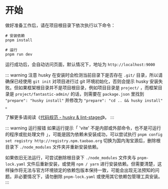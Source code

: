 # 开始

做好准备工作后，请在项目根目录下依次执行以下命令：

```bash:no-line-numbers
# 安装依赖
pnpm install

# 运行
pnpm run dev
```

运行成功后，会自动访问页面，默认情况下，地址为 `http://localhost:9000`

::: warning 注意
husky 在安装时会检测当前目录下是否存在 `.git/` 目录，所以请确保已经使用 `git init` 对项目进行过 git 环境初始化，否则会提示 husky 安装失败。但如果框架根目录并不是项目根目录，例如项目目录是 `project/` ，而框架目录是 `project/fantastic-admin/` 的话，则需要在 `package.json` 里找到 `"prepare": "husky install"` 并修改为 `"prepare": "cd .. && husky install"` 。

了解更多请阅读《[代码规范 - husky & lint-staged](coding-standard.md#husky-lint-staged)》。
:::

::: warning 运行报错
如果运行提示「 'vite' 不是内部或外部命令，也不是可运行的程序或批处理文件 」，可能是因为依赖未安装成功，可以尝试执行 `pnpm config set registry http://registry.npm.taobao.org` 切换为国内淘宝源后，删除根目录下 `./node_modules` 文件夹并重新安装依赖。

如果依旧无法运行，可尝试删除根目录下 `./node_modules` 文件夹与 `pnpm-lock.yaml` 文件后重新安装，或使用 `npm / yarn` 进行安装依赖。但需要清楚，这样操作将无法与官方环境锁定的依赖包版本保持一致，可能会出现无法预知的问题。非必要情况下，请勿删除 `pnpm-lock.yaml` 或使用其它依赖包管理工具安装。
:::